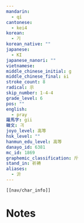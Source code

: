 ```yaml
---
mandarin:
  - qí
cantonese:
  - kei4
korean:
  - 기
korean_native: ""
japanese:
  - KI
japanese_nanori: ""
vietnamese:
middle_chinese_initial: g
middle_chinese_final: ɨi
stroke_count: 8
radical: 示
skip_number: 1-4-4
grade_level: 6
pos: ""
english:
  - pray
羅馬字: gii
韓文: 긔
joyo_level: 高等
hsk_level: ""
hanmun_edu_level: 高等
danayo_id: 6381
mc_id: 1869
graphemic_classification: 斤
stand_in: 祈祷
aliases:
  - 沂
---
```

```meta-bind-embed
[[nav/char_info]]
```

# Notes
